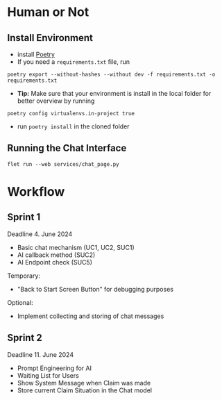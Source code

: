 # Human or Not

## Install Environment

- install [Poetry](https://python-poetry.org/docs/#installation)
- If you need a `requirements.txt` file, run
```shell
poetry export --without-hashes --without dev -f requirements.txt -o requirements.txt
```
- **Tip:** Make sure that your environment is install in the local folder for better overview by running
```shell
poetry config virtualenvs.in-project true
```

- run `poetry install` in the cloned folder

## Running the Chat Interface

```shell
flet run --web services/chat_page.py
```

# Workflow

## Sprint 1
Deadline 4. June 2024
- Basic chat mechanism (UC1, UC2, SUC1)
- AI callback method (SUC2)
- AI Endpoint check (SUC5)

Temporary:
- "Back to Start Screen Button" for debugging purposes

Optional:
- Implement collecting and storing of chat messages

## Sprint 2
Deadline 11. June 2024
- Prompt Engineering for AI
- Waiting List for Users
- Show System Message when Claim was made
- Store current Claim Situation in the Chat model
